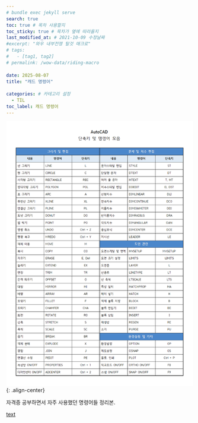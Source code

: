 ```yaml
---
# bundle exec jekyll serve
search: true
toc: true # 목차 사용할지
toc_sticky: true # 목차가 옆에 따라올지
last_modified_at: # 2021-10-09 수정날짜
#excerpt: "와우 내부전쟁 탈것 매크로"
# tags:
#   - [tag1, tag2]
# permalink: /wow-data/riding-macro

date: 2025-08-07
title: "캐드 명령어"

categories: # 카테고리 설정
  - TIL
toc_label: 캐드 명령어
---
```


![이미지 설명](assets/img/til/cad-command.webp){: .align-center}

자격증 공부하면서 자주 사용했던 명령어들 정리본.

[text](<../assets/img/til/CAD 단축키 및 명령어 모음.pdf>)